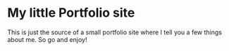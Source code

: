 # My little Portfolio site
This is just the source of a small portfolio site where I tell you a few things about me. So go and enjoy! 
